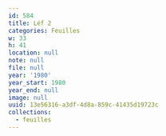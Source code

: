 ```yaml
---
id: 584
title: Léf 2
categories: Feuilles
w: 33
h: 41
location: null
note: null
file: null
year: '1980'
year_start: 1980
year_end: null
image: null
uuid: 13e56316-a3df-4d8a-859c-41435d19723c
collections:
  - feuilles
---
```


